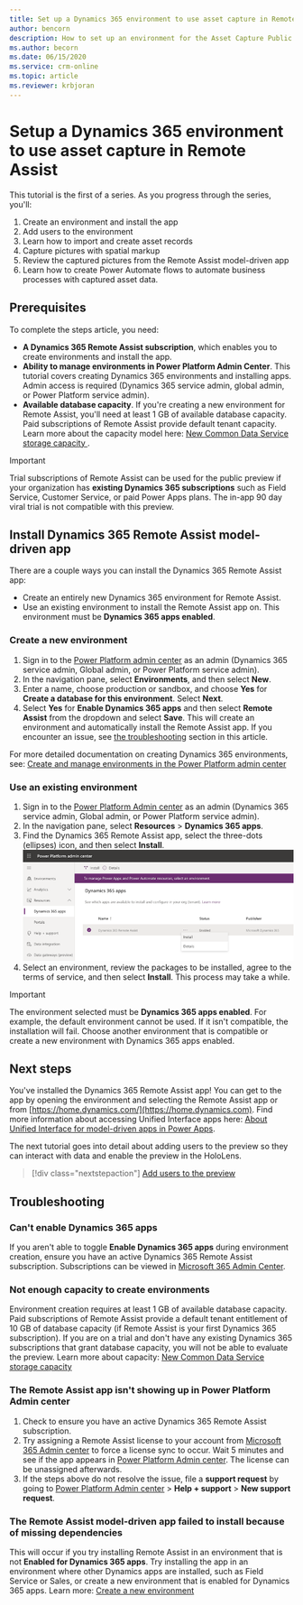 ```yaml
---
title: Set up a Dynamics 365 environment to use asset capture in Remote Assist
author: bencorn
description: How to set up an environment for the Asset Capture Public Preview
ms.author: becorn
ms.date: 06/15/2020
ms.service: crm-online
ms.topic: article
ms.reviewer: krbjoran
---
```

# Setup a Dynamics 365 environment to use asset capture in Remote Assist

This tutorial is the first of a series. As you progress through the series, you'll:

1. Create an environment and install the app
2. Add users to the environment
3. Learn how to import and create asset records
4. Capture pictures with spatial markup
5. Review the captured pictures from the Remote Assist model-driven app
6. Learn how to create Power Automate flows to automate business processes with captured asset data.

## Prerequisites

To complete the steps article, you need:

- **A Dynamics 365 Remote Assist subscription**, which enables you to create environments and install the app.
- **Ability to manage environments in Power Platform Admin Center**. This tutorial covers creating Dynamics 365 environments and installing apps. Admin access is required (Dynamics 365 service admin, global admin, or Power Platform service admin).
- **Available database capacity**. If you're creating a new environment for Remote Assist, you'll need at least 1 GB of available database capacity. Paid subscriptions of Remote Assist provide default tenant capacity. Learn more about the capacity model here: [New Common Data Service storage capacity
](https://docs.microsoft.com/power-platform/admin/capacity-storage).

> [!IMPORTANT]
> Trial subscriptions of Remote Assist can be used for the public preview if your organization has **existing Dynamics 365 subscriptions** such as Field Service, Customer Service, or paid Power Apps plans. The in-app 90 day viral trial is not compatible with this preview.

## Install Dynamics 365 Remote Assist model-driven app

There are a couple ways you can install the Dynamics 365 Remote Assist app:

- Create an entirely new Dynamics 365 environment for Remote Assist.
- Use an existing environment to install the Remote Assist app on. This environment must be **Dynamics 365 apps enabled**.

### Create a new environment

1. Sign in to the [Power Platform admin center](https://admin.powerplatform.com) as an admin (Dynamics 365 service admin, Global admin, or Power Platform service admin).
2. In the navigation pane, select **Environments**, and then select **New**.
3. Enter a name, choose production or sandbox, and choose **Yes** for **Create a database for this environment**. Select **Next**.
4. Select **Yes** for **Enable Dynamics 365 apps** and then select **Remote Assist** from the dropdown and select **Save**. This will create an environment and automatically install the Remote Assist app. If you encounter an issue, see [the troubleshooting](#troubleshooting) section in this article.

For more detailed documentation on creating Dynamics 365 environments, see: [Create and manage environments in the Power Platform admin center](https://docs.microsoft.com/power-platform/admin/create-environment#create-an-environment-in-the-power-platform-admin-center)

### Use an existing environment

1. Sign in to the [Power Platform Admin center](https://admin.powerplatform.com) as an admin (Dynamics 365 service admin, Global admin, or Power Platform service admin).
2. In the navigation pane, select **Resources** > **Dynamics 365 apps**.
3. Find the Dynamics 365 Remote Assist app, select the three-dots (ellipses) icon, and then select **Install**.
![Screenshot of Power Platform Admin center.](./media/AC_PPAC_InstallApp.png "Admin Portal")
4. Select an environment, review the packages to be installed, agree to the terms of service, and then select **Install**. This process may take a while.

> [!IMPORTANT]
> The environment selected must be **Dynamics 365 apps enabled**. For example, the default environment cannot be used. If it isn't compatible, the installation will fail. Choose another environment that is compatible or create a new environment with Dynamics 365 apps enabled.

## Next steps

You've installed the Dynamics 365 Remote Assist app! You can get to the app by opening the environment and selecting the Remote Assist app or from [https://home.dynamics.com/](https://home.dynamics.com). Find more information about accessing Unified Interface apps here: [About Unified Interface for model-driven apps in Power Apps](https://docs.microsoft.com/power-platform/admin/about-unified-interface).

The next tutorial goes into detail about adding users to the preview so they can interact with data and enable the preview in the HoloLens.

> [!div class="nextstepaction"]
> [Add users to the preview](./asset-capture-add-users.md)

## Troubleshooting

### Can't enable Dynamics 365 apps

If you aren't able to toggle **Enable Dynamics 365 apps** during environment creation, ensure you have an active Dynamics 365 Remote Assist subscription. Subscriptions can be viewed in [Microsoft 365 Admin Center](https://www.admin.microsoft.com).

### Not enough capacity to create environments

Environment creation requires at least 1 GB of available database capacity. Paid subscriptions of Remote Assist provide a default tenant entitlement of 10 GB of database capacity (if Remote Assist is your first Dynamics 365 subscription). If you are on a trial and don't have any existing Dynamics 365 subscriptions that grant database capacity, you will not be able to evaluate the preview. Learn more about capacity: [New Common Data Service storage capacity
](https://docs.microsoft.com/power-platform/admin/capacity-storage)

### The Remote Assist app isn't showing up in Power Platform Admin center

1. Check to ensure you have an active Dynamics 365 Remote Assist subscription.
2. Try assigning a Remote Assist license to your account from [Microsoft 365 Admin center](https://admin.microsoft.com) to force a license sync to occur. Wait 5 minutes and see if the app appears in [Power Platform Admin center](https://admin.powerplatform.com). The license can be unassigned afterwards.
3. If the steps above do not resolve the issue, file a **support request** by going to [Power Platform Admin center](https://admin.powerplatform.com) > **Help + support** > **New support request**.

### The Remote Assist model-driven app failed to install because of missing dependencies

This will occur if you try installing Remote Assist in an environment that is not **Enabled for Dynamics 365 apps**. Try installing the app in an environment where other Dynamics apps are installed, such as Field Service or Sales, or create a new environment that is enabled for Dynamics 365 apps. Learn more: [Create a new environment](#install-dynamics-365-remote-assist-model-driven-app)
